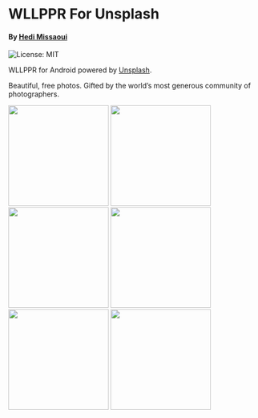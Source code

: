 <h1>WLLPPR For Unsplash</h1>
<h4>By <a href="https://instagram.com/hedimisawi/"  target="_blank">Hedi Missaoui</a></h4>

![License: MIT](https://img.shields.io/badge/License-MIT-yellow.svg)

<p>WLLPPR for Android powered by <a href="https://unsplash.com">Unsplash</a>.</p>

<p>Beautiful, free photos. Gifted by the world’s most generous community of photographers.</p>


<p float="left">
  <img src="media/wllppr0.png" width="200" />
  <img src="media/wllppr1.png" width="200" /> 
  <img src="media/wllppr2.png" width="200" /> 
  <img src="media/wllppr3.png" width="200" /> 
  <img src="media/wllppr4.png" width="200" /> 
  <img src="media/wllppr5.png" width="200" /> 
</p>


